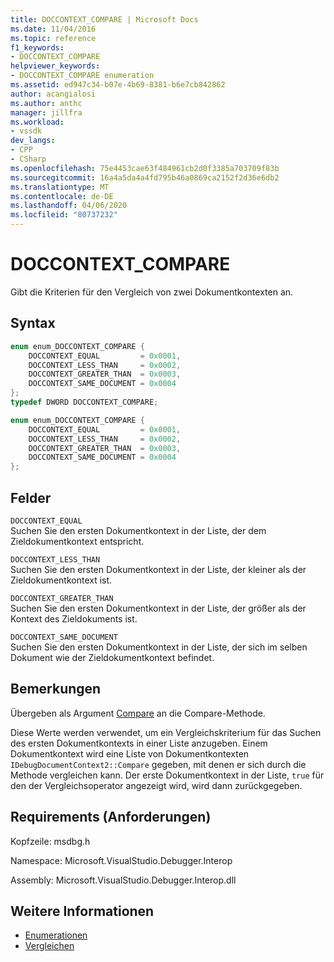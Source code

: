```yaml
---
title: DOCCONTEXT_COMPARE | Microsoft Docs
ms.date: 11/04/2016
ms.topic: reference
f1_keywords:
- DOCCONTEXT_COMPARE
helpviewer_keywords:
- DOCCONTEXT_COMPARE enumeration
ms.assetid: ed947c34-b07e-4b69-8381-b6e7cb842862
author: acangialosi
ms.author: anthc
manager: jillfra
ms.workload:
- vssdk
dev_langs:
- CPP
- CSharp
ms.openlocfilehash: 75e4453cae63f484961cb2d0f3385a703709f83b
ms.sourcegitcommit: 16a4a5da4a4fd795b46a0869ca2152f2d36e6db2
ms.translationtype: MT
ms.contentlocale: de-DE
ms.lasthandoff: 04/06/2020
ms.locfileid: "80737232"
---
```

# <a name="doccontext_compare"></a>DOCCONTEXT_COMPARE
Gibt die Kriterien für den Vergleich von zwei Dokumentkontexten an.

## <a name="syntax"></a>Syntax

```cpp
enum enum_DOCCONTEXT_COMPARE {
    DOCCONTEXT_EQUAL         = 0x0001,
    DOCCONTEXT_LESS_THAN     = 0x0002,
    DOCCONTEXT_GREATER_THAN  = 0x0003,
    DOCCONTEXT_SAME_DOCUMENT = 0x0004
};
typedef DWORD DOCCONTEXT_COMPARE;
```

```csharp
enum enum_DOCCONTEXT_COMPARE {
    DOCCONTEXT_EQUAL         = 0x0001,
    DOCCONTEXT_LESS_THAN     = 0x0002,
    DOCCONTEXT_GREATER_THAN  = 0x0003,
    DOCCONTEXT_SAME_DOCUMENT = 0x0004
};
```

## <a name="fields"></a>Felder
`DOCCONTEXT_EQUAL`\
Suchen Sie den ersten Dokumentkontext in der Liste, der dem Zieldokumentkontext entspricht.

`DOCCONTEXT_LESS_THAN`\
Suchen Sie den ersten Dokumentkontext in der Liste, der kleiner als der Zieldokumentkontext ist.

`DOCCONTEXT_GREATER_THAN`\
Suchen Sie den ersten Dokumentkontext in der Liste, der größer als der Kontext des Zieldokuments ist.

`DOCCONTEXT_SAME_DOCUMENT`\
Suchen Sie den ersten Dokumentkontext in der Liste, der sich im selben Dokument wie der Zieldokumentkontext befindet.

## <a name="remarks"></a>Bemerkungen
Übergeben als Argument [Compare](../../../extensibility/debugger/reference/idebugdocumentcontext2-compare.md) an die Compare-Methode.

Diese Werte werden verwendet, um ein Vergleichskriterium für das Suchen des ersten Dokumentkontexts in einer Liste anzugeben. Einem Dokumentkontext wird eine Liste von Dokumentkontexten `IDebugDocumentContext2::Compare` gegeben, mit denen er sich durch die Methode vergleichen kann. Der erste Dokumentkontext in der Liste, `true` für den der Vergleichsoperator angezeigt wird, wird dann zurückgegeben.

## <a name="requirements"></a>Requirements (Anforderungen)
Kopfzeile: msdbg.h

Namespace: Microsoft.VisualStudio.Debugger.Interop

Assembly: Microsoft.VisualStudio.Debugger.Interop.dll

## <a name="see-also"></a>Weitere Informationen
- [Enumerationen](../../../extensibility/debugger/reference/enumerations-visual-studio-debugging.md)
- [Vergleichen](../../../extensibility/debugger/reference/idebugdocumentcontext2-compare.md)
